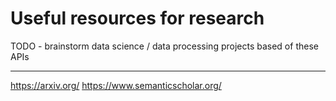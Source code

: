 # Useful resources for research

TODO - brainstorm data science / data processing projects based of these APIs

---

https://arxiv.org/
https://www.semanticscholar.org/